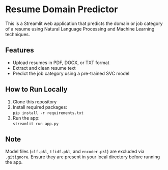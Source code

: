 # Resume Domain Predictor

This is a Streamlit web application that predicts the domain or job category of a resume using Natural Language Processing and Machine Learning techniques.

## Features

- Upload resumes in PDF, DOCX, or TXT format
- Extract and clean resume text
- Predict the job category using a pre-trained SVC model

## How to Run Locally

1. Clone this repository
2. Install required packages:  
   `pip install -r requirements.txt`
3. Run the app:  
   `streamlit run app.py`

## Note

Model files (`clf.pkl`, `tfidf.pkl`, and `encoder.pkl`) are excluded via `.gitignore`. Ensure they are present in your local directory before running the app.
